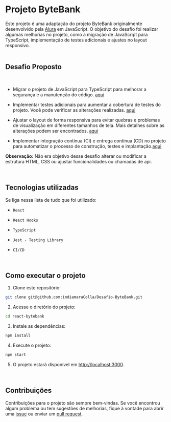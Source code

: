 # Projeto ByteBank

Este projeto é uma adaptação do projeto ByteBank originalmente desenvolvido pela [Alura](https://github.com/alura-cursos/bytebank-v2/tree/aula01) em JavaScript. O objetivo do desafio foi realizar algumas melhorias no projeto, como a migração de JavaScript para TypeScript, implementação de testes adicionais e ajustes no layout responsivo.
<br>
<br>

## Desafio Proposto

<br>

- Migrar o projeto de JavaScript para TypeScript para melhorar a segurança e a manutenção do código. [aqui](https://github.com/indiamaraColla/Desafio-ByteBank/issues/2)

- Implementar testes adicionais para aumentar a cobertura de testes do projeto. Você pode verificar as alterações realizadas. [aqui](https://github.com/indiamaraColla/Desafio-ByteBank/issues/5)

- Ajustar o layout de forma responsiva para evitar quebras e problemas de visualização em diferentes tamanhos de tela. Mais detalhes sobre as alterações podem ser encontrados. [aqui](https://github.com/indiamaraColla/Desafio-ByteBank/issues/4)

- Implementar integração contínua (CI) e entrega contínua (CD) no projeto para automatizar o processo de construção, testes e implantação.[aqui](https://github.com/indiamaraColla/Desafio-ByteBank/issues/6)

**Observação:** Não era objetivo desse desafio alterar ou modificar a estrutura HTML, CSS ou ajustar funcionalidades ou chamadas de api.

  <br>

## Tecnologias utilizadas

Se liga nessa lista de tudo que foi utilizado:

- `React`
- `React Hooks`
- `TypeScript`
- `Jest - Testing Library`
- `CI/CD`

  <br>

## Como executar o projeto

1. Clone este repositório:

```bash
git clone git@github.com:indiamaraColla/Desafio-ByteBank.git
```

2. Acesse o diretório do projeto:

```bash
cd react-bytebank
```

3. Instale as dependências:

```bash
npm install
```

4. Execute o projeto:

```bash
npm start
```

5. O projeto estará disponível em [http://localhost:3000](http://localhost:3000).

<br>

## Contribuições

Contribuições para o projeto são sempre bem-vindas. Se você encontrou algum problema ou tem sugestões de melhorias, fique à vontade para abrir uma [issue](https://github.com/indiamaraColla/Desafio-ByteBank/issues) ou enviar um [pull request](https://github.com/indiamaraColla/Desafio-ByteBank/pulls).
